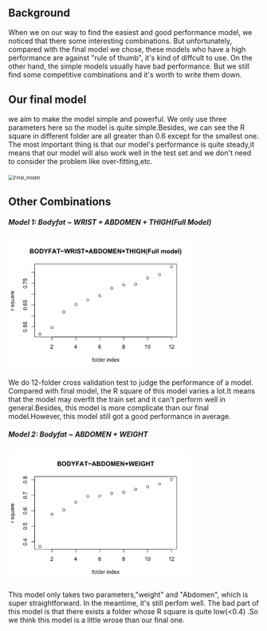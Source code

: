 ## Background

When we on our way to find the easiest and good performance model, we noticed that there some interesting combinations. But unfortunately, compared with the final model we chose, these models who have a high performance are against "rule of thumb", it's kind of diffcult to use. On the other hand, the simple models usually have bad performance. But we still find some competitive combinations and it's worth to write them down.



## Our final model

we aim to make the model simple and powerful. We only use three parameters here so the model is quite simple.Besides, we can see the R square in different folder are all greater than 0.6 except for the smallest one. The most important thing is that our model's performance is quite steady,it means that our model will also work well in the test set and we don't need to consider the problem like over-fitting,etc.

<img src="/Users/robin/Desktop/628HW2/final/628ModuleTwo13/other expriments/Final_model.png" alt="Final_model" style="zoom:67%;" />



## Other Combinations 



##### Model 1: Bodyfat ~ WRIST + ABDOMEN + THIGH(Full Model)

<img src="https://github.com/sinnfashen/628ModuleTwo13/blob/master/other%20expriments/Expri_1.png" style="zoom:67%;" />

 We do 12-folder cross validation test to judge the performance of a model. Compared with final model, the R square of this model varies a lot.It means that the model may overfit the train set and it can't perform well in general.Besides, this model is more complicate than our final model.However, this model still got a good performance in average.



##### Model 2: Bodyfat ~ ABDOMEN + WEIGHT



<img src="https://github.com/sinnfashen/628ModuleTwo13/blob/master/other%20expriments/Expri_2.png" style="zoom:67%;" />

This model only takes two parameters,"weight" and "Abdomen", which is super straightforward. In the meantime, it's still perfom well. The bad part of this model is that there exists a folder whose R square is quite low(<0.4) .So we think this model is a little wrose than our final one.
